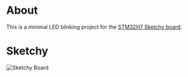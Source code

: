 # About
This is a minimal LED blinking project for the [STM32H7 Sketchy board](https://sefaunal.com/p/sketchy).

# Sketchy
![Sketchy Board](https://sefaunal.com/p/sketchy/sketchy_som_render.png "Sketchy main board")